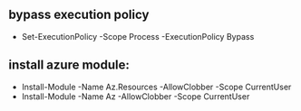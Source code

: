 
## bypass execution policy
- Set-ExecutionPolicy -Scope Process -ExecutionPolicy Bypass

## install azure module:
- Install-Module -Name Az.Resources -AllowClobber -Scope CurrentUser
- Install-Module -Name Az -AllowClobber -Scope CurrentUser
